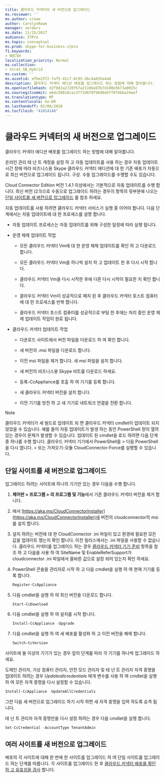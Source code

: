 ```yaml
---
title: 클라우드 커넥터의 새 버전으로 업그레이드
ms.reviewer: ''
ms.author: crowe
author: CarolynRowe
manager: serdars
ms.date: 11/15/2017
audience: ITPro
ms.topic: conceptual
ms.prod: skype-for-business-itpro
f1.keywords:
- NOCSH
localization_priority: Normal
ms.collection:
- Strat_SB_Hybrid
ms.custom: ''
ms.assetid: efbe25f2-faf5-41c7-8c95-dbc4a835a4a8
description: 클라우드 커넥터 에디션 배포를 업그레이드 하는 방법에 대해 알아봅니다.
ms.openlocfilehash: d2f9d2a2720f67a2110ba97b7d100e5673a0015c
ms.sourcegitcommit: e64c50818cac37f3d6f0f96d0d4ff0f4bba24aef
ms.translationtype: MT
ms.contentlocale: ko-KR
ms.lasthandoff: 02/06/2020
ms.locfileid: "41814146"
---
```

# <a name="upgrade-to-a-new-version-of-cloud-connector"></a>클라우드 커넥터의 새 버전으로 업그레이드
 
클라우드 커넥터 에디션 배포를 업그레이드 하는 방법에 대해 알아봅니다.
  
온라인 관리 테 넌 트 계정을 설정 하 고 자동 업데이트를 사용 하는 경우 자동 업데이트 시간 창에 따라 비즈니스용 Skype 클라우드 커넥터 에디션에 대 한 기존 배포가 자동으로 최신 버전으로 업그레이드 됩니다. 구성. 수동 업그레이드를 수행할 수도 있습니다. 
  
Cloud Connector Edition 버전 1.4.1 이상에서는 기본적으로 자동 업데이트를 수행 합니다. 최신 버전 (2.1)으로 수동으로 업그레이드 하려는 경우이 항목의 뒷부분에 나오는 [단일 사이트를 새 버전으로 업그레이드](upgrade-to-a-new-version-of-cloud-connector.md#BKMK_Upgrade) 를 참조 하세요.
  
자동 업데이트를 사용 하려면 클라우드 커넥터 서비스가 실행 중 이어야 합니다. 다음 단계에서는 자동 업데이트에 대 한 프로세스를 설명 합니다.
  
- 자동 업데이트 프로세스는 자동 업데이트를 위해 구성한 일정에 따라 실행 됩니다.
    
- 운영 체제 업데이트 작업
    
  - 모든 클라우드 커넥터 Vm에 대 한 운영 체제 업데이트를 확인 하 고 다운로드 합니다. 
    
  - 모든 클라우드 커넥터 Vm을 하나씩 설치 하 고 업데이트 한 후 다시 시작 합니다.
    
  - 클라우드 커넥터 Vm을 다시 시작한 후에 다른 다시 시작이 필요한 지 확인 합니다.
    
  - 클라우드 커넥터 Vm이 성공적으로 패치 된 후 클라우드 커넥터 호스트 컴퓨터에 대 한 프로세스를 반복 합니다.
    
  - 클라우드 커넥터 호스트 컴퓨터를 성공적으로 부팅 한 후에는 처리 중인 운영 체제 업데이트 작업이 완료 됩니다.
    
- 클라우드 커넥터 업데이트 작업
    
  - 다운로드 사이트에서 버전 파일을 다운로드 하 여 확인 합니다.
    
  - 새 버전의 .msi 파일을 다운로드 합니다. 
    
  - 이전 msi 파일을 제거 합니다. 새 msi 파일을 설치 합니다.
    
  - 새 버전의 비즈니스용 Skype 비트를 다운로드 하세요.
    
  - 등록-CcAppliance를 호출 하 여 기기를 등록 합니다.
    
  - 새 클라우드 커넥터 버전을 설치 합니다.
    
  - 이전 기기를 방전 하 고 새 기기로 네트워크 연결을 전환 합니다.
    
> [!NOTE]
>  클라우드 커넥터가 새 빌드로 업데이트 되 면 클라우드 커넥터 cmdlet이 업데이트 되지 않았을 수 있습니다. 예를 들어 자동 업데이트가 발생 하는 동안 PowerShell 창이 열려 있는 경우이 문제가 발생할 수 있습니다. 업데이트 된 cmdlet을 로드 하려면 다음 단계 중 하나를 수행 합니다. 클라우드 커넥터 기기에서 PowerShell을 > 다음 PowerShell을 다시 엽니다. > 또는 가져오기-모듈 CloudConnector-Force를 실행할 수 있습니다.
  
## <a name="upgrade-a-single-site-to-a-new-version"></a>단일 사이트를 새 버전으로 업그레이드
<a name="BKMK_Upgrade"> </a>

업그레이드 하려는 사이트에 하나의 기기만 있는 경우 다음을 수행 합니다.
  
1. **제어판 \> 프로그램 \> 의 프로그램 및 기능**에서 기존 클라우드 커넥터 버전을 제거 합니다.
    
2. 에서 [https://aka.ms/CloudConnectorInstaller](https://aka.ms/CloudConnectorInstaller)새 버전의 cloudconnector의 msi를 설치 합니다.
    
3. 설치 하려는 버전에 대 한 CloudConnector .ini 파일이 있고 환경에 필요한 모든 값을 업데이트 했는지 확인 합니다. 이전 릴리스에서는 .ini 파일을 사용할 수 없습니다. 클라우드 커넥터를 업그레이드 하는 경우 [클라우드 커넥터 기기 준비](prepare-your-cloud-connector-appliance.md) 항목을 참조 하 고 다음을 사용 하 여 SiteName 및 EnableReferSupport가 cloudconnector .ini 파일에서 올바른 값으로 설정 되어 있는지 확인 하세요.
    
4. PowerShell 콘솔을 관리자로 시작 하 고 다음 cmdlet을 실행 하 여 현재 기기를 등록 합니다.
    
   ```powershell
   Register-CcAppliance
   ```

5. 다음 cmdlet을 실행 하 여 최신 버전을 다운로드 합니다.
    
   ```powershell
   Start-CcDownload
   ```

6. 다음 cmdlet을 실행 하 여 설치를 시작 합니다. 
    
   ```powershell
   Install-CcAppliance -Upgrade
   ```

7. 다음 cmdlet을 실행 하 여 새 배포를 활성화 하 고 이전 버전을 해제 합니다.
    
   ```powershell
   Switch-CcVersion
   ```

사이트에 둘 이상의 기기가 있는 경우 앞의 단계를 따라 각 기기를 하나씩 업그레이드 하세요.
  
도메인 관리자, 가상 컴퓨터 관리자, 안전 모드 관리자 및 테 넌 트 관리자 자격 증명을 업데이트 하려는 경우 _Updateallcredentials_ 매개 변수를 사용 하 여 cmdlet을 실행 하 여 모든 자격 증명을 다시 설정할 수 있습니다.
  
```powershell
Install-CcAppliance -UpdateAllCredentials
```

그런 다음 새 버전으로 업그레이드 하기 시작 하면 새 자격 증명을 입력 하도록 승격 됩니다. 
  
테 넌 트 관리자 자격 증명만을 다시 설정 하려는 경우 다음 cmdlet을 실행 합니다.
  
```powershell
Set-CcCredential -AccountType TenantAdmin
```

## <a name="upgrade-multiple-sites-to-a-new-version"></a>여러 사이트를 새 버전으로 업그레이드
<a name="BKMK_Upgrade"> </a>

배포의 각 사이트에 대해 한 번에 한 사이트를 업그레이드 하 여 단일 사이트를 업그레이드 하는 단계를 따릅니다. 각 사이트를 업그레이드 한 후 [클라우드 커넥터 배포를 확인 하 고 유효성을 검사](validate-your-cloud-connector-deployment.md) 합니다.
  

